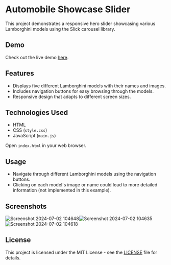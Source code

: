 # Automobile Showcase Slider

This project demonstrates a responsive hero slider showcasing various Lamborghini models using the Slick carousel library.
## Demo
Check out the live demo [here](https://ab1ngeorge.github.io/Automobile-Showcase-Slider/).

## Features

- Displays five different Lamborghini models with their names and images.
- Includes navigation buttons for easy browsing through the models.
- Responsive design that adapts to different screen sizes.

## Technologies Used

- HTML
- CSS (`style.css`)
- JavaScript (`main.js`)

 Open `index.html` in your web browser.

## Usage

- Navigate through different Lamborghini models using the navigation buttons.
- Clicking on each model's image or name could lead to more detailed information (not implemented in this example).

## Screenshots


![Screenshot 2024-07-02 104648](https://github.com/ab1ngeorge/Automobile-Showcase-Slider/assets/131862797/80dc330d-d12a-4aa5-9e71-b3d306359357)![Screenshot 2024-07-02 104635](https://github.com/ab1ngeorge/Automobile-Showcase-Slider/assets/131862797/5d554a05-f563-467e-b02c-67af1bc391d3)
![Screenshot 2024-07-02 104618](https://github.com/ab1ngeorge/Automobile-Showcase-Slider/assets/131862797/f3a7cd5d-97a5-4863-af6e-558fade281f6)

## License

This project is licensed under the MIT License - see the [LICENSE](LICENSE) file for details.
